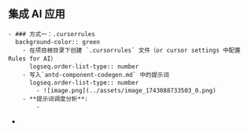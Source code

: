 ## 集成 AI 应用
	- ### 方式一：.cursorrules
	  background-color:: green
		- 在项目根目录下创建 `.cursorrules` 文件（or cursor settings 中配置 Rules for AI）
		  logseq.order-list-type:: number
		- 写入`antd-component-codegen.md` 中的提示词
		  logseq.order-list-type:: number
			- ![image.png](../assets/image_1743088733503_0.png)
		- **提示词调度分析**:
			-
-